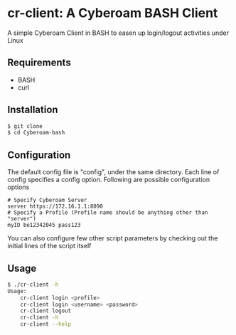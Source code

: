 cr-client: A Cyberoam BASH Client
===============================

A simple Cyberoam Client in BASH to easen up login/logout activities under Linux

Requirements
------------
* BASH
* curl

Installation
------------
```bash
$ git clone
$ cd Cyberoam-bash
```
Configuration
-------------

The default config file is "config", under the same directory.
Each line of config specifies a config option. Following are possible configuration options
```
# Specify Cyberoam Server
server https://172.16.1.1:8090
# Specify a Profile (Profile name should be anything other than "server")
myID be12342045 pass123
```
You can also configure few other script parameters by checking out the initial lines of the script itself

Usage
-----
```bash
$ ./cr-client -h
Usage:
	cr-client login <profile>
	cr-client login <username> <password>
	cr-client logout
	cr-client -h
	cr-client --help
```

